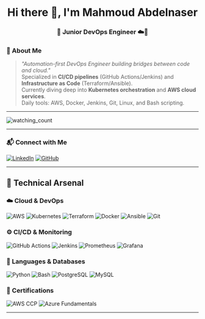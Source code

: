 <h1 align="center">Hi there 👋, I'm Mahmoud Abdelnaser</h1>
<h3  align="center"> 🚀 Junior DevOps Engineer ☁️🔧 </h3>

### 📌 About Me
> *"Automation-first DevOps Engineer building bridges between code and cloud."*  
Specialized in **CI/CD pipelines** (GitHub Actions/Jenkins) and **Infrastructure as Code** (Terraform/Ansible).  
Currently diving deep into **Kubernetes orchestration** and **AWS cloud services**.  
Daily tools: AWS, Docker, Jenkins, Git, Linux, and Bash scripting.
---
<p align="left"> 
<img src="https://komarev.com/ghpvc/?username=Yasmeen&color=brightgreen" alt="watching_count" />
</p>

---
### 📬 Connect with Me

[![LinkedIn](https://img.shields.io/badge/LinkedIn-0077B5?style=for-the-badge&logo=linkedin&logoColor=white)](https://www.linkedin.com/in/mahmoud-998877b)
[![GitHub](https://img.shields.io/badge/GitHub-333?style=for-the-badge&logo=github&logoColor=white)](https://github.com/mahmoudAbdelnaser99)

---

## 🧰 Technical Arsenal

### ☁️ Cloud & DevOps  
![AWS](https://img.shields.io/badge/AWS-232F3E?style=for-the-badge&logo=amazon-aws&logoColor=white)
![Kubernetes](https://img.shields.io/badge/Kubernetes-326CE5?style=for-the-badge&logo=kubernetes&logoColor=white)
![Terraform](https://img.shields.io/badge/Terraform-7B42BC?style=for-the-badge&logo=terraform&logoColor=white)
![Docker](https://img.shields.io/badge/Docker-2496ED?style=for-the-badge&logo=docker&logoColor=white)
![Ansible](https://img.shields.io/badge/Ansible-EE0000?style=for-the-badge&logo=ansible&logoColor=white)
![Git](https://img.shields.io/badge/Git-F05032?style=for-the-badge&logo=git&logoColor=white)

### ⚙️ CI/CD & Monitoring  
![GitHub Actions](https://img.shields.io/badge/GitHub_Actions-2088FF?style=for-the-badge&logo=github-actions&logoColor=white)
![Jenkins](https://img.shields.io/badge/Jenkins-D24939?style=for-the-badge&logo=jenkins&logoColor=white)
![Prometheus](https://img.shields.io/badge/Prometheus-E6522C?style=for-the-badge&logo=prometheus&logoColor=white)
![Grafana](https://img.shields.io/badge/Grafana-F46800?style=for-the-badge&logo=grafana&logoColor=white)

### 🧠 Languages & Databases  
![Python](https://img.shields.io/badge/Python-3776AB?style=for-the-badge&logo=python&logoColor=white)
![Bash](https://img.shields.io/badge/Bash-121011?style=for-the-badge&logo=gnubash&logoColor=white)
![PostgreSQL](https://img.shields.io/badge/PostgreSQL-4169E1?style=for-the-badge&logo=postgresql&logoColor=white)
![MySQL](https://img.shields.io/badge/MySQL-00758F?style=for-the-badge&logo=mysql&logoColor=white)

### 📜 Certifications  
![AWS CCP](https://img.shields.io/badge/AWS-Certified_Cloud_Practitioner-F7A80D?style=for-the-badge&logo=amazon-aws&logoColor=black)
![Azure Fundamentals](https://img.shields.io/badge/Azure-Fundamentals-0078D4?style=for-the-badge&logo=microsoftazure&logoColor=white)

---

